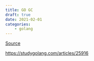 ```yaml
---
title: GO GC
draft: true
date: 2021-02-01
categories: 
    - golang
---
```


[Source](https://blog.golang.org/ismmkeynote)

https://studygolang.com/articles/25916